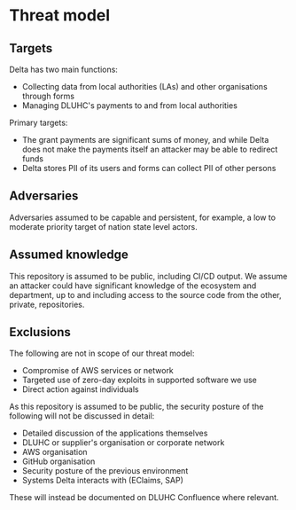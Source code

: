 # Threat model

## Targets

Delta has two main functions:

* Collecting data from local authorities (LAs) and other organisations through forms
* Managing DLUHC's payments to and from local authorities

Primary targets:

* The grant payments are significant sums of money, and while Delta does not make the payments itself an attacker may be able to redirect funds
* Delta stores PII of its users and forms can collect PII of other persons

## Adversaries

Adversaries assumed to be capable and persistent, for example, a low to moderate priority target of nation state level actors.

## Assumed knowledge

This repository is assumed to be public, including CI/CD output.
We assume an attacker could have significant knowledge of the ecosystem and department, up to and including access to the source code from the other, private, repositories.

## Exclusions

The following are not in scope of our threat model:

* Compromise of AWS services or network
* Targeted use of zero-day exploits in supported software we use
* Direct action against individuals

As this repository is assumed to be public, the security posture of the following will not be discussed in detail:

* Detailed discussion of the applications themselves
* DLUHC or supplier's organisation or corporate network
* AWS organisation
* GitHub organisation
* Security posture of the previous environment
* Systems Delta interacts with (EClaims, SAP)

These will instead be documented on DLUHC Confluence where relevant.
